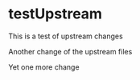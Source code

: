 # testUpstream

This is a test of upstream changes

Another change of the upstream files

Yet one more change
